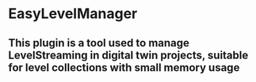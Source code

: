 # EasyLevelManager
## This plugin is a tool used to manage LevelStreaming in digital twin projects, suitable for level collections with small memory usage
